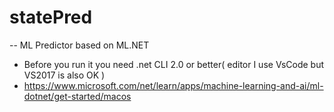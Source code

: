 # statePred
-- ML Predictor based on ML.NET
* Before you run it you need .net CLI 2.0 or better( editor I use VsCode but VS2017 is also OK )
* https://www.microsoft.com/net/learn/apps/machine-learning-and-ai/ml-dotnet/get-started/macos
